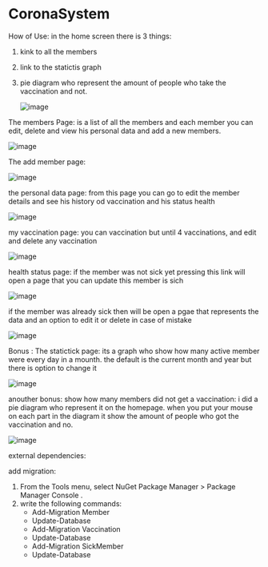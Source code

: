 # CoronaSystem
How of Use:
in the home screen there is 3 things:
1. kink to all the members
2. link to the statictis graph
3. pie diagram who represent the amount of people who take the vaccination and not.


   ![image](https://github.com/TamarGefner/CoronaSystem/assets/116760923/ac0d8099-0cb1-4d81-99eb-0aac576ebc0a)



The members Page:
is a list of all the members and each member you can edit, delete and view his personal data
and add a new members.

![image](https://github.com/TamarGefner/CoronaSystem/assets/116760923/15a25e97-b507-4d57-bf8b-7d61d498156d)


The add member page:

![image](https://github.com/TamarGefner/CoronaSystem/assets/116760923/72225d73-b658-412b-85a4-415ded207757)

the personal data page:
from this page you can go to edit the member details and see his history od vaccination and his status health

![image](https://github.com/TamarGefner/CoronaSystem/assets/116760923/3bf718e7-8e91-4c80-90c8-758ddbb25d03)


my vaccination page:
you can vaccination but until 4 vaccinations, and edit and delete any vaccination


![image](https://github.com/TamarGefner/CoronaSystem/assets/116760923/48a2f016-d634-4140-9dcf-fc751319c1bc)


health status page:
if the member was not sick yet pressing this link will open a page that you can update this member is sich

![image](https://github.com/TamarGefner/CoronaSystem/assets/116760923/b74ed326-996a-422a-87f6-152970a90ab3)


if the member was already sick then will be open a pgae that represents the data and an option to edit it or delete in case of mistake


![image](https://github.com/TamarGefner/CoronaSystem/assets/116760923/92990da4-39ee-42e5-bf27-a8766e0673e8)


Bonus : The statictick page:
its a graph who show how many active member were every day in a mounth. the default is the current month and year but there is option to change it

![image](https://github.com/TamarGefner/CoronaSystem/assets/116760923/f17dfd00-bdfa-4636-a83d-dfc078138d83)


anouther bonus: show how many members did not get a vaccination:
i did a pie diagram who represent it on the homepage. when you put your mouse on each part in the diagram it show the amount of people who got the vaccination and no.


![image](https://github.com/TamarGefner/CoronaSystem/assets/116760923/a1cff04b-bd2d-4571-b58e-6052313c12ae)


external dependencies:

add migration:
1. From the Tools menu, select NuGet Package Manager > Package Manager Console .
2. write the following commands:
   - Add-Migration Member
   - Update-Database
   - Add-Migration Vaccination
   - Update-Database
   - Add-Migration SickMember
   - Update-Database


